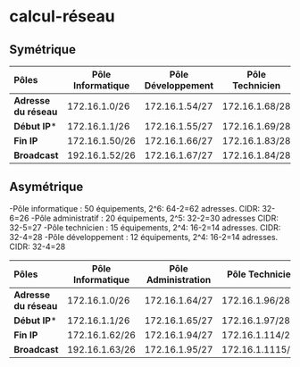 # calcul-réseau



## Symétrique
|  Pôles  | Pôle Informatique        |  Pôle Développement |  Pôle Technicien   |  Pôle Administration  |
|:---------------|---------------|---------------|-------------|------------:|
**Adresse du réseau**  | 172.16.1.0/26  |  172.16.1.54/27  |  172.16.1.68/28  |  172.16.1.85/28  |
**Début IP***  | 172.16.1.1/26  | 172.16.1.55/27  |  172.16.1.69/28  |  172.16.1.86/28  |  
**Fin IP** | 172.16.1.50/26  |  172.16.1.66/27  |  172.16.1.83/28  |  172.16.1.105/28  |
**Broadcast**  | 192.16.1.52/26  |  172.16.1.67/27  |  172.16.1.84/28  |  172.16.1.106/28  |

## Asymétrique

-Pôle informatique : 50 équipements, 2^6: 64-2=62  adresses. CIDR: 32-6=26
-Pôle administratif : 20 équipements, 2^5: 32-2=30 adresses CIDR: 32-5=27
-Pôle technicien : 15 équipements, 2^4: 16-2=14 adresses. CIDR: 32-4=28
-Pôle développement : 12 équipements, 2^4: 16-2=14 adresses. CIDR: 32-4=28


|  Pôles | Pôle Informatique        |  Pôle Administration |  Pôle Technicien   |  Pôle Développement  |
|:---------------|---------------|---------------|-------------|------------:|
**Adresse du réseau**  | 172.16.1.0/26  |  172.16.1.64/27  |  172.16.1.96/28  |  172.16.1.116/28  |
**Début IP***  | 172.16.1.1/26  | 172.16.1.65/27  |  172.16.1.97/28  |  172.16.1.117/28  |
**Fin IP** | 172.16.1.62/26  |  172.16.1.94/27  |  172.16.1.114/28  |  172.16.1.132/28  |
**Broadcast**  | 192.16.1.63/26  |  172.16.1.95/27  |  172.16.1.1115/28  |  172.16.1.133/28  |
